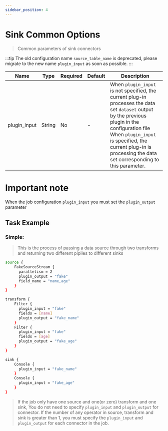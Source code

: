 ```yaml
---
sidebar_position: 4
---
```


# Sink Common Options

> Common parameters of sink connectors

:::tip
The old configuration name `source_table_name` is deprecated, please migrate to the new name `plugin_input` as soon as possible.
:::

| Name         | Type   | Required | Default | Description                                                                                                                                                                                                                                                                |
|--------------|--------|----------|---------|----------------------------------------------------------------------------------------------------------------------------------------------------------------------------------------------------------------------------------------------------------------------------|
| plugin_input | String | No       | -       | When `plugin_input` is not specified, the current plug-in processes the data set `dataset` output by the previous plugin in the configuration file <br/> When `plugin_input` is specified, the current plug-in is processing the data set corresponding to this parameter. |

# Important note

When the job configuration `plugin_input` you must set the `plugin_output` parameter

## Task Example

### Simple:

> This is the process of passing a data source through two transforms and returning two different pipiles to different sinks

```bash
source {
    FakeSourceStream {
      parallelism = 2
      plugin_output = "fake"
      field_name = "name,age"
    }
}

transform {
    Filter {
      plugin_input = "fake"
      fields = [name]
      plugin_output = "fake_name"
    }
    Filter {
      plugin_input = "fake"
      fields = [age]
      plugin_output = "fake_age"
    }
}

sink {
    Console {
      plugin_input = "fake_name"
    }
    Console {
      plugin_input = "fake_age"
    }
}
```

> If the job only have one source and one(or zero) transform and one sink, You do not need to specify `plugin_input` and `plugin_output` for connector.
> If the number of any operator in source, transform and sink is greater than 1, you must specify the `plugin_input` and `plugin_output` for each connector in the job.

